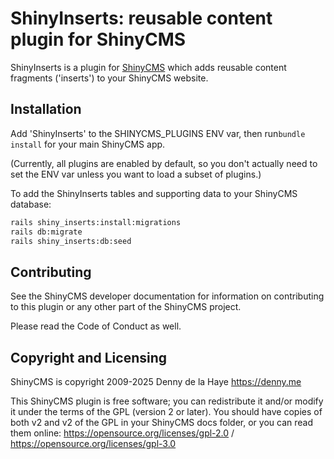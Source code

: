 # ShinyInserts: reusable content plugin for ShinyCMS

ShinyInserts is a plugin for [ShinyCMS](https://shinycms.org) which adds
reusable content fragments ('inserts') to your ShinyCMS website.


## Installation

Add 'ShinyInserts' to the SHINYCMS_PLUGINS ENV var, then
run`bundle install` for your main ShinyCMS app.

(Currently, all plugins are enabled by default, so you don't actually
need to set the ENV var unless you want to load a subset of plugins.)

To add the ShinyInserts tables and supporting data to your
ShinyCMS database:
```bash
rails shiny_inserts:install:migrations
rails db:migrate
rails shiny_inserts:db:seed
```


## Contributing

See the ShinyCMS developer documentation for information on contributing to this
plugin or any other part of the ShinyCMS project.

Please read the Code of Conduct as well.


## Copyright and Licensing

ShinyCMS is copyright 2009-2025 Denny de la Haye https://denny.me

This ShinyCMS plugin is free software; you can redistribute it and/or modify it
under the terms of the GPL (version 2 or later). You should have copies of both
v2 and v2 of the GPL in your ShinyCMS docs folder, or you can read them online:
https://opensource.org/licenses/gpl-2.0 / https://opensource.org/licenses/gpl-3.0
